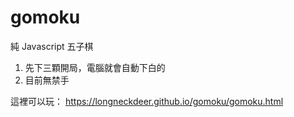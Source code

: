 # gomoku
純 Javascript 五子棋

1. 先下三顆開局，電腦就會自動下白的
1. 目前無禁手

這裡可以玩：
https://longneckdeer.github.io/gomoku/gomoku.html
